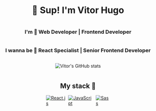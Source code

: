 <div style="display: flex; flex-direction: column; align-items: center;" markdown="1">

# 👋 Sup! I'm Vitor Hugo	
### I'm 🚀 **Web Developer | Frontend Developer**	
### I wanna be 🎯 **React Specialist | Senior Frontend Developer**	

![Vitor's GitHub stats](https://github-readme-stats.vercel.app/api?username=vhrita&count_private=true&show_icons=true&theme=dracula)

## My stack 🚀

<div style="display: flex; gap: 3%;">
<a href='https://www.react.org/'>
	<img src='https://img.shields.io/badge/code-react-blue?logoWidth=30&labelColor=black&style=for-the-badge&logo=react' alt='React.js'>
</a>
<a href='https://developer.mozilla.org/en-US/docs/Web/JavaScript'>
<img src='https://img.shields.io/badge/code-javascript-F7DF1E?logo=javascript&logoWidth=30&labelColor=black&style=for-the-badge' alt='JavaScript'>
</a>
<a href='https://sass-lang.com/'>
	<img src='https://img.shields.io/badge/code-sass-cc6699?logoWidth=30&labelColor=black&style=for-the-badge&logo=sass' alt='Sass'>
</a>
</div>

</div>
